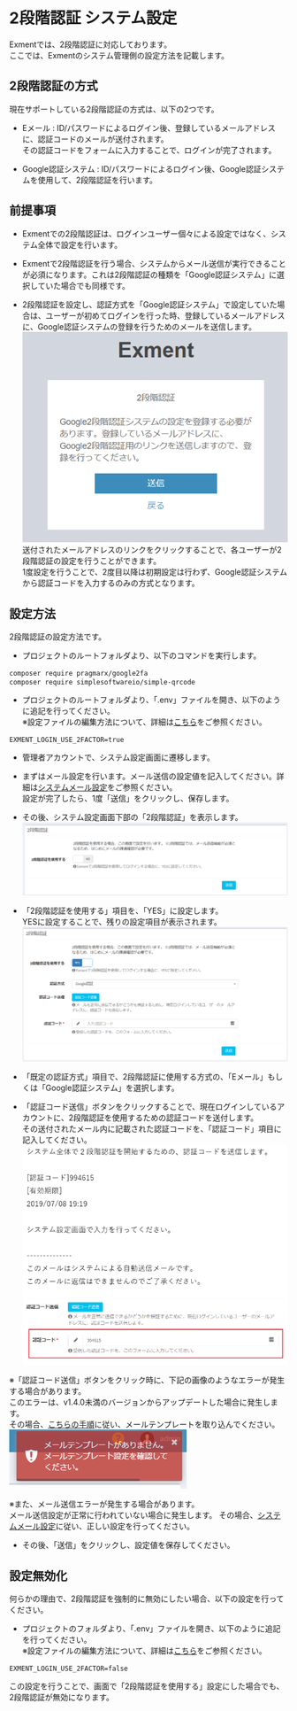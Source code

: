 # 2段階認証 システム設定
Exmentでは、2段階認証に対応しております。  
ここでは、Exmentのシステム管理側の設定方法を記載します。

## 2段階認証の方式
現在サポートしている2段階認証の方式は、以下の2つです。  

- Eメール : ID/パスワードによるログイン後、登録しているメールアドレスに、認証コードのメールが送付されます。  
その認証コードをフォームに入力することで、ログインが完了されます。

- Google認証システム : ID/パスワードによるログイン後、Google認証システムを使用して、2段階認証を行います。

## 前提事項
- Exmentでの2段階認証は、ログインユーザー個々による設定ではなく、システム全体で設定を行います。  

- Exmentで2段階認証を行う場合、システムからメール送信が実行できることが必須になります。これは2段階認証の種類を「Google認証システム」に選択していた場合でも同様です。

- 2段階認証を設定し、認証方式を「Google認証システム」で設定していた場合は、ユーザーが初めてログインを行った時、登録しているメールアドレスに、Google認証システムの登録を行うためのメールを送信します。  
![システム設定画面](img/login/login_2factor5.png)  
送付されたメールアドレスのリンクをクリックすることで、各ユーザーが2段階認証の設定を行うことができます。  
1度設定を行うことで、2度目以降は初期設定は行わず、Google認証システムから認証コードを入力するのみの方式となります。  

## 設定方法
2段階認証の設定方法です。

- プロジェクトのルートフォルダより、以下のコマンドを実行します。

~~~
composer require pragmarx/google2fa
composer require simplesoftwareio/simple-qrcode
~~~

- プロジェクトのルートフォルダより、「.env」ファイルを開き、以下のように追記を行ってください。  
※設定ファイルの編集方法について、詳細は[こちら](/ja/config)をご参照ください。

~~~
EXMENT_LOGIN_USE_2FACTOR=true
~~~

- 管理者アカウントで、システム設定画面に遷移します。

- まずはメール設定を行います。メール送信の設定値を記入してください。詳細は[システムメール設定](/ja/system_setting#システムメール設定)をご参照ください。  
設定が完了したら、1度「送信」をクリックし、保存します。  

- その後、システム設定画面下部の「2段階認証」を表示します。  
![システム設定画面](img/login/login_2factor1.png)  

- 「2段階認証を使用する」項目を、「YES」に設定します。  
YESに設定することで、残りの設定項目が表示されます。  
![システム設定画面](img/login/login_2factor2.png)  

- 「既定の認証方式」項目で、2段階認証に使用する方式の、「Eメール」もしくは「Google認証システム」を選択します。  

- 「認証コード送信」ボタンをクリックすることで、現在ログインしているアカウントに、2段階認証を使用するための認証コードを送付します。  
その送付されたメール内に記載された認証コードを、「認証コード」項目に記入してください。
![システム設定画面](img/login/login_2factor3.png)  
![システム設定画面](img/login/login_2factor4.png)  

※「認証コード送信」ボタンをクリック時に、下記の画像のようなエラーが発生する場合があります。  
このエラーは、v1.4.0未満のバージョンからアップデートした場合に発生します。  
その場合、[こちらの手順](/ja/update/v1_4)に従い、メールテンプレートを取り込んでください。  
![システム設定画面](img/login/login_2factor_error.png)  

※また、メール送信エラーが発生する場合があります。  
メール送信設定が正常に行われていない場合に発生します。
その場合、[システムメール設定](/ja/system_setting#システムメール設定)に従い、正しい設定を行ってください。


- その後、「送信」をクリックし、設定値を保存してください。


## 設定無効化
何らかの理由で、2段階認証を強制的に無効にしたい場合、以下の設定を行ってください。

- プロジェクトのフォルダより、「.env」ファイルを開き、以下のように追記を行ってください。  
※設定ファイルの編集方法について、詳細は[こちら](/ja/config)をご参照ください。

~~~
EXMENT_LOGIN_USE_2FACTOR=false
~~~

この設定を行うことで、画面で「2段階認証を使用する」設定にした場合でも、2段階認証が無効になります。